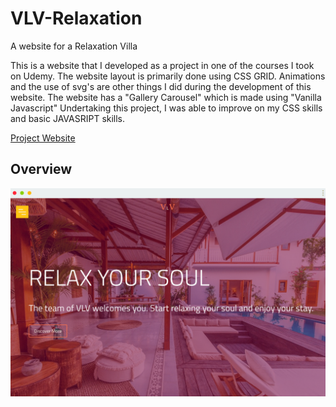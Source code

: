 # VLV-Relaxation
A website for a Relaxation Villa

This is a website that I developed as a project in one of the courses I took on Udemy.
The website layout is primarily done using CSS GRID.
Animations and the use of svg's are other things I did during the development of this website.
The website has a "Gallery Carousel" which is made using "Vanilla Javascript"
Undertaking this project, I was able to improve on my CSS skills and basic JAVASRIPT skills.

<a href="https://vlv-relaxation-home-atomdev.netlify.app/">
      Project Website
    </a>

## Overview
![screenshot](https://github.com/ibktommy/VLV-Relaxation/blob/master/screenshot.png)


